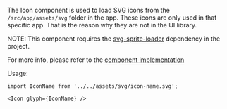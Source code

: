 The Icon component is used to load SVG icons from the `/src/app/assets/svg` folder in the app. These icons are only used in that specific app. That is the reason why they are not in the UI library.

NOTE: This component requires the [svg-sprite-loader](https://github.com/kisenka/svg-sprite-loader) dependency in the project.

For more info, please refer to the <a href="https://github.com/gazpachu/sugui/src/components/icon/index.jsx" target="_blank">component implementation</a>

Usage:

`import IconName from '../../assets/svg/icon-name.svg';`

`<Icon glyph={IconName} />`
